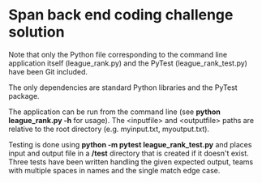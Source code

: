 # Span back end coding challenge solution
Note that only the Python file corresponding to the command line application itself (league_rank.py) and the PyTest (league_rank_test.py) have been Git included.

The only dependencies are standard Python libraries and the PyTest package.

The application can be run from the command line (see <b>python league_rank.py -h</b> for usage). The \<inputfile> and \<outputfile> paths are relative to the root directory (e.g. myinput.txt, myoutput.txt).

Testing is done using <b>python -m pytest league_rank_test.py</b> and places input and output file in a <b>/test</b> directory that is created if it doesn't exist. Three tests have been written handling the given expected output, teams with multiple spaces in names and the single match edge case.
